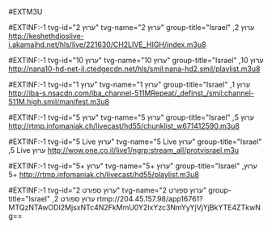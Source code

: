 #EXTM3U

#EXTINF:-1 tvg-id="ערוץ 2" tvg-name="ערוץ 2" group-title="Israel" ,ערוץ 2
http://keshethdioslive-i.akamaihd.net/hls/live/221630/CH2LIVE_HIGH/index.m3u8

#EXTINF:-1 tvg-id="ערוץ 10" tvg-name="ערוץ 10" group-title="Israel" ,ערוץ 10
http://nana10-hd-net-il.ctedgecdn.net/hls/smil:nana-hd2.smil/playlist.m3u8

#EXTINF:-1 tvg-id="ערוץ 1" tvg-name="ערוץ 1" group-title="Israel" ,ערוץ 1
http://iba-s.nsacdn.com/iba_channel-511MRepeat/_definst_/smil:channel-511M.high.smil/manifest.m3u8

#EXTINF:-1 tvg-id="ערוץ 5" tvg-name="ערוץ 5" group-title="Israel" ,ערוץ 5
http://rtmp.infomaniak.ch/livecast/hd55/chunklist_w671412590.m3u8

#EXTINF:-1 tvg-id="5 Live ערוץ" tvg-name="5 Live ערוץ" group-title="Israel" ,5 Live ערוץ
http://wow.one.co.il/live1/ngrp:stream_all/protvisrael.m3u

#EXTINF:-1 tvg-id="ערוץ +5" tvg-name="ערוץ +5" group-title="Israel" ,ערוץ +5
http://rtmp.infomaniak.ch/livecast/hd55/playlist.m3u8

#EXTINF:-1 tvg-id="ערוץ ספורט 2" tvg-name="ערוץ ספורט 2" group-title="Israel" ,ערוץ ספורט 2
rtmp://204.45.157.98/app<break>16761?MTQzNTAwODI2MjsxNTc4N2FkMmU0Y2IxYzc3NmYyYjVjYjBkYTE4ZTkwNg==
